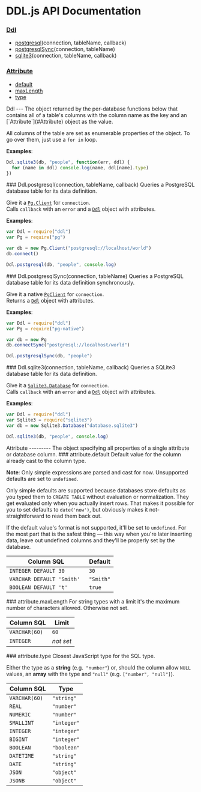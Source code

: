 DDL.js API Documentation
========================
### [Ddl](#Ddl)
- [postgresql](#Ddl.postgresql)(connection, tableName, callback)
- [postgresqlSync](#Ddl.postgresqlSync)(connection, tableName)
- [sqlite3](#Ddl.sqlite3)(connection, tableName, callback)

### [Attribute](#Attribute)
- [default](#attribute.default)
- [maxLength](#attribute.maxLength)
- [type](#attribute.type)


<a name="Ddl" />
Ddl
---
The object returned by the per-database functions below that contains all
of a table's columns with the column name as the key and an
[`Attribute`](#Attribute) object as the value.

All columns of the table are set as enumerable properties of the object.
To go over them, just use a `for in` loop.

**Examples**:
```javascript
Ddl.sqlite3(db, "people", function(err, ddl) {
  for (name in ddl) console.log(name, ddl[name].type)
})
```

<a name="Ddl.postgresql" />
### Ddl.postgresql(connection, tableName, callback)
Queries a PostgreSQL database table for its data definition.

Give it a [`Pg.Client`](https://github.com/brianc/node-postgres/wiki/Client)
for `connection`.  
Calls `callback` with an `error` and a [`Ddl`](#Ddl) object with attributes.

**Examples**:
```javascript
var Ddl = require("ddl")
var Pg = require("pg")

var db = new Pg.Client("postgresql://localhost/world")
db.connect()

Ddl.postgresql(db, "people", console.log)
```

<a name="Ddl.postgresqlSync" />
### Ddl.postgresqlSync(connection, tableName)
Queries a PostgreSQL database table for its data definition synchronously.

Give it a native [`PgClient`](https://github.com/brianc/node-pg-native) for
`connection`.  
Returns a [`Ddl`](#Ddl) object with attributes.

**Examples**:
```javascript
var Ddl = require("ddl")
var Pg = require("pg-native")

var db = new Pg
db.connectSync("postgresql://localhost/world")

Ddl.postgresqlSync(db, "people")
```

<a name="Ddl.sqlite3" />
### Ddl.sqlite3(connection, tableName, callback)
Queries a SQLite3 database table for its data definition.

Give it a [`Sqlite3.Database`][Sqlite.Database] for `connection`.  
Calls `callback` with an `error` and a [`Ddl`](#Ddl) object with attributes.

[Sqlite.Database]: https://github.com/developmentseed/node-sqlite3/wiki/API

**Examples**:
```javascript
var Ddl = require("ddl")
var Sqlite3 = require("sqlite3")
var db = new Sqlite3.Database("database.sqlite3")

Ddl.sqlite3(db, "people", console.log)
```


<a name="Attribute" />
Attribute
---------
The object specifying all properties of a single attribute or database
column.

<a name="attribute.default" />
### attribute.default
Default value for the column already cast to the column type.

**Note**: Only simple expressions are parsed and cast for now. Unsupported
defaults are set to `undefined`.

Only simple defaults are supported because databases store defaults as you
typed them to `CREATE TABLE` without evaluation or normalization. They get
evaluated only when you actually insert rows. That makes it possible for you
to set defaults to `date('now')`, but obviously makes it not-straightforward
to read them back out.

If the default value's format is not supported, it'll be set to `undefined`.
For the most part that is the safest thing — this way when you're later
inserting data, leave out undefined columns and they'll be properly set by
the database.

Column SQL                | Default
--------------------------|--------
`INTEGER DEFAULT 30      `| `30`
`VARCHAR DEFAULT 'Smith' `| `"Smith"`
`BOOLEAN DEFAULT 't'     `| `true`

<a name="attribute.maxLength" />
### attribute.maxLength
For string types with a limit it's the maximum number of characters allowed.
Otherwise not set.

Column SQL    | Limit
--------------|------
`VARCHAR(60) `| `60`
`INTEGER     `| *not set*

<a name="attribute.type" />
### attribute.type
Closest JavaScript type for the SQL type.

Either the type as a **string** (e.g.` "number"`) or, should the column
allow `NULL` values, an **array** with the type and `"null"`
(e.g. `["number", "null"]`).

Column SQL    | Type
--------------|-----
`VARCHAR(60) `| `"string"`
`REAL        `| `"number"`
`NUMERIC     `| `"number"`
`SMALLINT    `| `"integer"`
`INTEGER     `| `"integer"`
`BIGINT      `| `"integer"`
`BOOLEAN     `| `"boolean"`
`DATETIME    `| `"string"`
`DATE        `| `"string"`
`JSON        `| `"object"`
`JSONB       `| `"object"`
